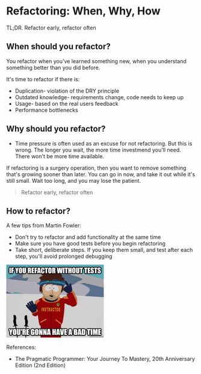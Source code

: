 # Refactoring: When, Why, How

TL;DR. Refactor early, refactor often

## When should you refactor?

You refactor when you've learned something new, when you understand something better than you did before.

It's time to refactor if there is:
* Duplication- violation of the DRY principle
* Outdated knowledge- requirements change, code needs to keep up
* Usage- based on the real users feedback
* Performance bottlenecks

## Why should you refactor?

* Time pressure is often used as an excuse for not refactoring. But this is wrong. The longer you wait, the more time investmend you'll need. There won't be more time available.

If refactoring is a surgery operation, then you want to remove something that's growing sooner than later. You can go in now, and take it out while it's still small. Wait too long, and you may lose the patient.

> Refactor early, refactor often

## How to refactor?

A few tips from Martin Fowler:
* Don't try to refactor and add functionality at the same time
* Make sure you have good tests before you begin refactoring
* Take short, deliberate steps. If you keep them small, and test after each step, you'll avoid prolonged debugging

![Refactoring](./images/refactor.jfif)

References:
* The Pragmatic Programmer: Your Journey To Mastery, 20th Anniversary Edition (2nd Edition)